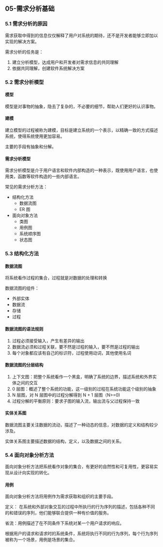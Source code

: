 ## 05-需求分析基础

### 5.1 需求分析的原因

需求获取中得到的信息仅仅解释了用户对系统的期待，还不是开发者能够立即加以实现的解决方案。

需求分析的任务是：

1. 建立分析模型，达成用户和开发者对需求信息的共同理解
2. 依据共同理解，创建软件系统解决方案

### 5.2 需求分析模型

#### 模型

模型是对事物的抽象，隐去了复杂的，不必要的细节，帮助人们更好的认识事物。

#### 建模

建立模型的过程被称为建模，目标是建立系统的一个表示，以精确一致的方式描述系统，使得系统使用更加容易。

主要的手段有抽象和分解。

#### 需求分析模型

需求分析模型是介于用户语言和软件内部构造的一种表示，既使用用户语言，也使用类，函数等软件构造的一些内部语言。

常见的需求分析方法：

- 结构化方法
  - 数据流图
  - ER 图
- 面向对象方法
  - 类图
  - 用例图
  - 系统顺序图
  - 状态图

### 5.3 结构化方法

#### 数据流图

将系统看作过程的集合，过程就是对数据的处理和转换

数据流图的组件：

- 外部实体
- 数据流
- 存储
- 过程

#### 数据流图的语法规则

1. 过程必须接受输入，产生有差异的输出
2. 数据流必须和过程关联，要不然是过程的输入，要不然是过程的输出
3. 每个对象都应该有自己的标识符，过程使用动词，其他使用名词

#### 数据流图的分层结构

1. 上下文图：把整个系统看作一个黑盒，明确了系统的边界，描述系统和外界实体之间的交互
2. 0 层图：概述了整个系统的功能，这一级别的过程在系统功能这个级别的抽象
3. N 层图，对 N 层图中的过程分解得到 N + 1 层图（N>=0)
4. 过程分解的平衡原则：要求子图的输入流，输出流与父过程保持一致

#### 实体关系图

数据流图主要关注数据的流动，描述了一种动态的信息，对数据的定义和结构较少涉及。

实体关系图主要描述数据的结构，定义，以及数据之间的关系。

### 5.4 面向对象分析方法

面向对象分析方法把系统看作对象的集合，有更好的自然性和可复用性，更容易实现从设计向实现的转化。

#### 用例

面向对象分析方法将用例作为需求获取和组织的主要手段。

定义：
在系统和外部对象交互的过程中所执行的行为序列的描述，包括各种不同的和错误的序列，他们能够联合提供一种有价值的服务。

省流：用例描述了在不同条件下系统对某一个用户请求的响应。

根据用户的请求和请求时的系统条件，系统将执行不同的行为序列，每个行为序列被称为一个场景，用例是场景的集合。